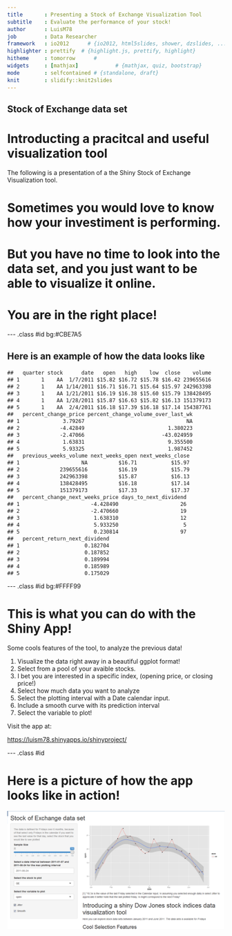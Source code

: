 ```yaml
---
title       : Presenting a Stock of Exchange Visualization Tool
subtitle    : Evaluate the performance of your stock!
author      : LuisM78
job         : Data Researcher
framework   : io2012      # {io2012, html5slides, shower, dzslides, ...}
highlighter : prettify  # {highlight.js, prettify, highlight}
hitheme     : tomorrow      # 
widgets     : [mathjax]            # {mathjax, quiz, bootstrap}
mode        : selfcontained # {standalone, draft}
knit        : slidify::knit2slides
---
```



## Stock of Exchange data set
# Introducting a pracitcal and useful visualization tool

<p>The following is a presentation of a the Shiny Stock of Exchange Visualization tool.</p>
 
<h1> Sometimes you would love to know how your investiment is performing.</h1>
<h1> <p> </p> </h1>
<h1> But you have no time to look into the data set, and you just want to be able to visualize it online. </h1>
<h1> <p> </p> </h1>
<h1> <p> </p> </h1>
<h1> <p> </p> </h1>
<h1> You are in the right place! </h1>



--- .class #id bg:#CBE7A5

## Here is an example of how the data looks like ##




```
##   quarter stock      date   open   high    low  close    volume
## 1       1    AA  1/7/2011 $15.82 $16.72 $15.78 $16.42 239655616
## 2       1    AA 1/14/2011 $16.71 $16.71 $15.64 $15.97 242963398
## 3       1    AA 1/21/2011 $16.19 $16.38 $15.60 $15.79 138428495
## 4       1    AA 1/28/2011 $15.87 $16.63 $15.82 $16.13 151379173
## 5       1    AA  2/4/2011 $16.18 $17.39 $16.18 $17.14 154387761
##   percent_change_price percent_change_volume_over_last_wk
## 1              3.79267                                 NA
## 2             -4.42849                           1.380223
## 3             -2.47066                         -43.024959
## 4              1.63831                           9.355500
## 5              5.93325                           1.987452
##   previous_weeks_volume next_weeks_open next_weeks_close
## 1                    NA          $16.71           $15.97
## 2             239655616          $16.19           $15.79
## 3             242963398          $15.87           $16.13
## 4             138428495          $16.18           $17.14
## 5             151379173          $17.33           $17.37
##   percent_change_next_weeks_price days_to_next_dividend
## 1                       -4.428490                    26
## 2                       -2.470660                    19
## 3                        1.638310                    12
## 4                        5.933250                     5
## 5                        0.230814                    97
##   percent_return_next_dividend
## 1                     0.182704
## 2                     0.187852
## 3                     0.189994
## 4                     0.185989
## 5                     0.175029
```

--- .class #id bg:#FFFF99

# This is what you can do with the Shiny App!

Some cools features of the tool, to analyze the previous data!

1. Visualize the data right away in a beautiful ggplot format!
2. Select from a pool of your avaible stocks.
3. I bet you are interested in a specific index, (opening price, or closing price!)
4. Select how much data you want to analyze
5. Select the plotting interval with a Date calendar input.
6. Include a smooth curve with its prediction interval
7. Select the variable to plot!

Visit the app at:

https://luism78.shinyapps.io/shinyproject/

--- .class #id 

# Here is a picture of how the app looks like in action!

<img src="shinyapp_LUIS.png" />


